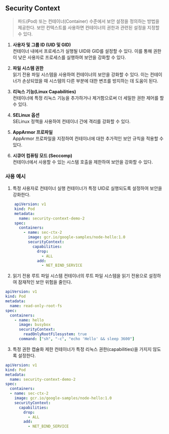 ## Security Context

> 파드(Pod) 또는 컨테이너(Container) 수준에서 보안 설정을 정의하는 방법을 제공한다. 보안 컨텍스트를 사용하면 컨테이너의 권한과 관련된 설정을 지정할 수 있다.

1. **사용자 및 그룹 ID (UID 및 GID)** 
    <br>컨테이너 내에서 프로세스가 실행될 UID와 GID를 설정할 수 있다. 이를 통해 권한이 낮은 사용자로 프로세스를 실행하여 보안을 강화할 수 있다.


2. **파일 시스템 권한**
<br>읽기 전용 파일 시스템을 사용하여 컨테이너의 보안을 강화할 수 있다. 이는 컨테이너가 손상되었을 때 시스템의 다른 부분에 대한 변조를 방지하는 데 도움이 된다.


3. **리눅스 기능(Linux Capabilities)**
<br>컨테이너에 특정 리눅스 기능을 추가하거나 제거함으로써 더 세밀한 권한 제어를 할 수 있다.


4. **SELinux 옵션**
<br>SELinux 정책을 사용하여 컨테이너 간에 격리를 강화할 수 있다.


5. **AppArmor 프로파일**
<br>AppArmor 프로파일을 지정하여 컨테이너에 대한 추가적인 보안 규칙을 적용할 수 있다.


6. **시큐어 컴퓨팅 모드 (Seccomp)**
<br>컨테이너에서 사용할 수 있는 시스템 호출을 제한하여 보안을 강화할 수 있다.


### 사용 예시

1. 특정 사용자로 컨테이너 실행
   컨테이너가 특정 UID로 실행되도록 설정하여 보안을 강화한다.

```yaml
    apiVersion: v1
    kind: Pod
    metadata:
      name: security-context-demo-2
    spec:
      containers:
        - name: sec-ctx-2
          image: gcr.io/google-samples/node-hello:1.0
          securityContext:
            capabilities:
              drop:
                - ALL
              add:
                - NET_BIND_SERVICE
  ```
2. 읽기 전용 루트 파일 시스템
   컨테이너의 루트 파일 시스템을 읽기 전용으로 설정하여 잠재적인 보안 위험을 줄인다.

```yaml
apiVersion: v1
kind: Pod
metadata:
  name: read-only-root-fs
spec:
  containers:
    - name: hello
      image: busybox
      securityContext:
        readOnlyRootFilesystem: true
      command: ["sh", "-c", "echo 'Hello' && sleep 3600"]
 ```
3. 특정 권한 캡슐화 제한
   컨테이너가 특정 리눅스 권한(capabilities)을 가지지 않도록 설정한다.
```yaml
apiVersion: v1
kind: Pod
metadata:
  name: security-context-demo-2
spec:
  containers:
  - name: sec-ctx-2
    image: gcr.io/google-samples/node-hello:1.0
    securityContext:
      capabilities:
        drop:
          - ALL
        add:
          - NET_BIND_SERVICE

```